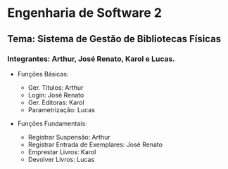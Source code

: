 # Engenharia de Software 2
## Tema: Sistema de Gestão de Bibliotecas Físicas 
### Integrantes: Arthur, José Renato, Karol e Lucas.

- Funções Básicas:
  - Ger. Títulos: Arthur
  - Login: José Renato
  - Ger. Editoras: Karol
  - Parametrização: Lucas
  
  
 
- Funções Fundamentais:
  - Registrar Suspensão: Arthur
  - Registrar Entrada de Exemplares: José Renato
  - Emprestar Livros: Karol
  - Devolver Livros: Lucas
